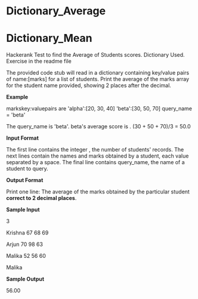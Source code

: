 # Dictionary_Average
# Dictionary_Mean

Hackerank Test to find the Average of Students scores. Dictionary Used. Exercise in the readme file

The provided code stub will read in a dictionary containing key/value pairs of name:[marks] for a list of students. Print the average of the marks array for the student name provided, showing 2 places after the decimal.

**Example**

markskey:valuepairs are
'alpha':[20, 30, 40]
'beta':[30, 50, 70]
query_name = 'beta'

The query_name is 'beta'. beta's average score is .
(30 + 50 + 70)/3 = 50.0

**Input Format**

The first line contains the integer , the number of students' records. The next  lines contain the names and marks obtained by a student, each value separated by a space. The final line contains query_name, the name of a student to query.

**Output Format**

Print one line: The average of the marks obtained by the particular student **correct to 2 decimal places**.

**Sample Input**

3

Krishna 67 68 69

Arjun 70 98 63

Malika 52 56 60


Malika

**Sample Output**

56.00
